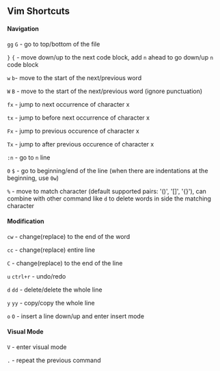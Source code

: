 ## Vim Shortcuts

#### Navigation

`gg` `G` - go to top/bottom of the file

`}` `{` - move down/up to the next code block, add `n` ahead to go down/up `n` code block

`w` `b`- move to the start of the next/previous word

`W` `B` - move to the start of the next/previous word (ignore punctuation)

`fx` - jump to next occurrence of character x

`tx` - jump to before next occurrence of character x

`Fx` - jump to previous occurence of character x

`Tx` - jump to after previous occurence of character x

`:n` - go to `n` line 

`0` `$` - go to beginning/end of the line (when there are indentations at the beginning, use `0w`)

`%` - move to match character (default supported pairs: '()', '[]', '{}'), can combine with other command like `d` to delete words in side the matching character

#### Modification
`cw` - change(replace) to the end of the word

`cc` - change(replace) entire line

`C` - change(replace) to the end of the line

`u` `ctrl+r` - undo/redo

`d` `dd` - delete/delete the whole line 

`y` `yy` - copy/copy the whole line

`o` `O` - insert a line down/up and enter insert mode

#### Visual Mode

`V` - enter visual mode

`.` - repeat the previous command
